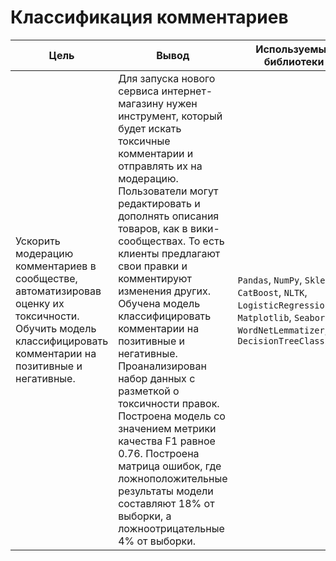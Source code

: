 # Классификация комментариев

 Цель | Вывод | Используемые библиотеки
---------------- | ---------------- | -----------------------
Ускорить модерацию комментариев в сообществе, автоматизировав оценку их токсичности. Обучить модель классифицировать комментарии на позитивные и негативные. | Для запуска нового сервиса интернет-магазину нужен инструмент, который будет искать токсичные комментарии и отправлять их на модерацию. Пользователи могут редактировать и дополнять описания товаров, как в вики-сообществах. То есть клиенты предлагают свои правки и комментируют изменения других. Обучена модель классифицировать комментарии на позитивные и негативные. Проанализирован набор данных с разметкой о токсичности правок. Построена модель со значением метрики качества F1 равное 0.76. Построена матрица ошибок, где ложноположительные результаты модели составляют 18% от выборки, а ложноотрицательные 4% от выборки.  | `Pandas`, `NumPy`, `Sklearn`, `CatBoost`, `NLTK`, `LogisticRegression`, `Matplotlib`, `Seaborn`, `WordNetLemmatizer`, `DecisionTreeClassifier`
  
